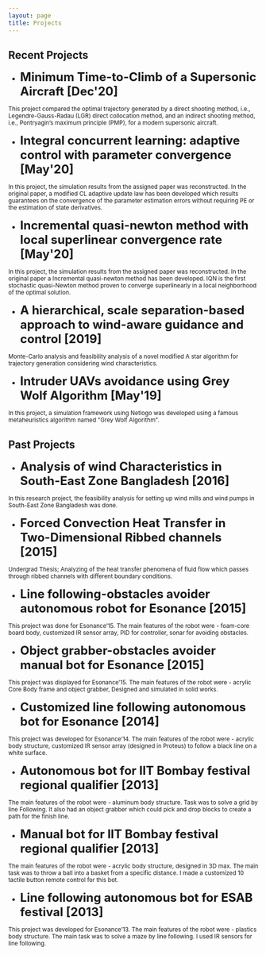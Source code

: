 ```yaml
---
layout: page
title: Projects
---
```


## Recent Projects

- <b style="font-size:24px"> Minimum Time-to-Climb of a Supersonic Aircraft [Dec'20] </b>

<p><small> This project compared the optimal trajectory generated by a direct shooting method, i.e., Legendre-Gauss-Radau (LGR) direct collocation method, and an indirect shooting method, i.e., Pontryagin’s maximum principle (PMP), for a modern supersonic aircraft. </small></p>

- <b style="font-size:24px"> Integral concurrent learning: adaptive control with parameter convergence  [May'20]</b>

<p><small> In this project, the simulation results from the assigned paper was reconstructed. In the original paper, a modified CL adaptive update law has been developed which results guarantees on the convergence of the parameter estimation errors without requiring PE or the estimation of state derivatives. </small></p>

- <b style="font-size:24px"> Incremental quasi-newton method with local superlinear convergence rate  [May'20]</b>

<p><small> In this project, the simulation results from the assigned paper was reconstructed. In the original paper a Incremental quasi-newton method has been developed. IQN is the first stochastic quasi-Newton method proven to converge superlinearly in a local neighborhood of the optimal solution. </small></p>

- <b style="font-size:24px"> A hierarchical, scale separation-based approach to wind-aware guidance and control  [2019]</b>
<p><small> Monte-Carlo analysis and feasibility analysis of a novel modified A star algorithm for trajectory generation considering wind characteristics. </small></p>

- <b style="font-size:24px"> Intruder UAVs avoidance using Grey Wolf Algorithm  [May'19]</b>

<p><small> In this project, a simulation framework using Netlogo was developed using a famous metaheuristics algorithm named "Grey Wolf Algorithm". </small></p>


## Past Projects

- <b style="font-size:24px"> Analysis of wind Characteristics in South-East Zone Bangladesh [2016]</b>

<p><small> In this research project, the feasibility analysis for setting up wind mills and wind pumps in South-East Zone Bangladesh was done.</small></p>

- <b style="font-size:24px"> Forced Convection Heat Transfer in Two-Dimensional Ribbed channels [2015]</b>

<p><small> Undergrad Thesis; Analyzing of the heat transfer phenomena of fluid flow which passes through ribbed channels with different boundary conditions.</small></p>

- <b style="font-size:24px"> Line following-obstacles avoider autonomous robot for Esonance [2015]</b>

<p><small> This project was done for Esonance’15. The main features of the robot were - foam-core board body, customized IR sensor array, PID for controller, sonar for avoiding obstacles.</small></p>

- <b style="font-size:24px"> Object grabber-obstacles avoider manual bot for Esonance [2015]</b>

<p><small> This project was displayed for Esonance’15. The main features of the robot were - acrylic Core Body frame and object grabber, Designed and simulated in solid works.</small></p>

- <b style="font-size:24px"> Customized line following autonomous bot for Esonance [2014]</b>

<p><small> This project was developed for Esonance’14. The main features of the robot were - acrylic body structure, customized IR sensor array (designed in Proteus) to follow a black line on a white surface.</small></p>

- <b style="font-size:24px"> Autonomous bot for IIT Bombay festival regional qualifier [2013]</b>

<p><small> The main features of the robot were - aluminum body structure. Task was to solve a grid by line Following. It also had an object grabber which could pick and drop blocks to create a path for the finish line.</small></p>

- <b style="font-size:24px"> Manual bot for IIT Bombay festival regional qualifier [2013]</b>

<p><small> The main features of the robot were - acrylic body structure, designed in 3D max. The main task was to throw a ball into a basket from a specific distance. I made a customized 10 tactile button remote control for this bot.</small></p>

- <b style="font-size:24px"> Line following autonomous bot for ESAB festival [2013]</b>

<p><small> This project was developed for Esonance’13. The main features of the robot were - plastics body structure. The main task was to solve a maze by line following. I used IR sensors for line following.</small></p>
